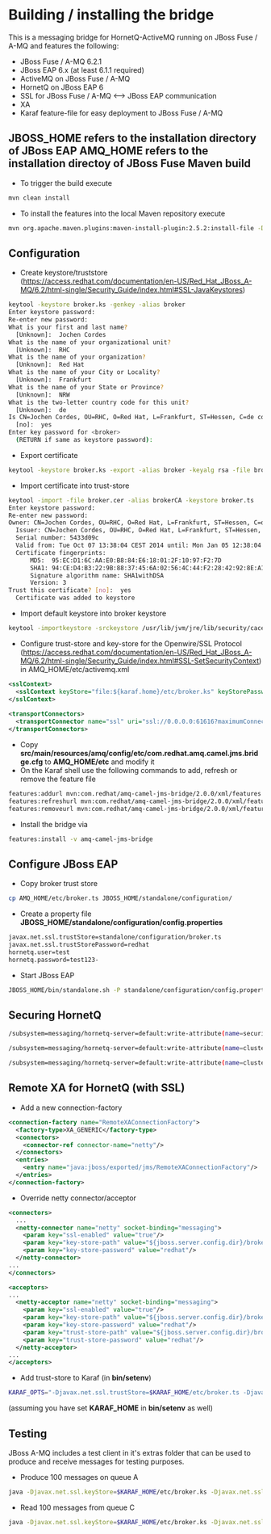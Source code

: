 Building / installing the bridge
=========================
This is a messaging bridge for HornetQ-ActiveMQ running on JBoss Fuse / A-MQ and features the following:
* JBoss Fuse / A-MQ 6.2.1
* JBoss EAP 6.x (at least 6.1.1 required)
* ActiveMQ on JBoss Fuse / A-MQ
* HornetQ on JBoss EAP 6
* SSL for JBoss Fuse / A-MQ <--> JBoss EAP communication
* XA
* Karaf feature-file for easy deployment to JBoss Fuse / A-MQ

**JBOSS_HOME** refers to the installation directory of JBoss EAP
**AMQ_HOME** refers to the installation directoy of JBoss Fuse
Maven build
----------------
* To trigger the build execute
```bash
mvn clean install
```
* To install the features into the local Maven repository execute
```bash
mvn org.apache.maven.plugins:maven-install-plugin:2.5.2:install-file -Dfile=src/main/resources/amq/features/amq-camel-jms-bridge-2.0.0-features.xml -DgroupId=com.redhat -DartifactId=amq-camel-jms-bridge -Dversion=2.0.0 -Dpackaging=xml -Dclassifier=features
```
Configuration
------------------

* Create keystore/truststore (https://access.redhat.com/documentation/en-US/Red_Hat_JBoss_A-MQ/6.2/html-single/Security_Guide/index.html#SSL-JavaKeystores)
```bash
keytool -keystore broker.ks -genkey -alias broker  
Enter keystore password:  
Re-enter new password:  
What is your first and last name?  
  [Unknown]:  Jochen Cordes  
What is the name of your organizational unit?  
  [Unknown]:  RHC  
What is the name of your organization?  
  [Unknown]:  Red Hat  
What is the name of your City or Locality?  
  [Unknown]:  Frankfurt  
What is the name of your State or Province?  
  [Unknown]:  NRW  
What is the two-letter country code for this unit?  
  [Unknown]:  de  
Is CN=Jochen Cordes, OU=RHC, O=Red Hat, L=Frankfurt, ST=Hessen, C=de correct?  
  [no]:  yes  
Enter key password for <broker>  
  (RETURN if same as keystore password):  
```
* Export certificate
```bash
keytool -keystore broker.ks -export -alias broker -keyalg rsa -file broker.cer
```
* Import certificate into trust-store
```bash
keytool -import -file broker.cer -alias brokerCA -keystore broker.ts  
Enter keystore password:  
Re-enter new password:  
Owner: CN=Jochen Cordes, OU=RHC, O=Red Hat, L=Frankfurt, ST=Hessen, C=de  
  Issuer: CN=Jochen Cordes, OU=RHC, O=Red Hat, L=Frankfurt, ST=Hessen, C=de  
  Serial number: 5433d09c  
  Valid from: Tue Oct 07 13:38:04 CEST 2014 until: Mon Jan 05 12:38:04 CET 2015  
  Certificate fingerprints:  
      MD5:  95:EC:D1:6C:AA:E0:B8:84:E6:18:01:2F:10:97:F2:7D  
      SHA1: 94:CE:D4:B3:22:9B:88:37:45:6A:02:56:4C:44:F2:28:42:92:8E:A1  
      Signature algorithm name: SHA1withDSA  
      Version: 3  
Trust this certificate? [no]:  yes  
  Certificate was added to keystore  
```
* Import default keystore into broker keystore 
```bash
keytool -importkeystore -srckeystore /usr/lib/jvm/jre/lib/security/cacerts -destkeystore broker.ts
```
* Configure trust-store and key-store for the Openwire/SSL Protocol (https://access.redhat.com/documentation/en-US/Red_Hat_JBoss_A-MQ/6.2/html-single/Security_Guide/index.html#SSL-SetSecurityContext) in AMQ_HOME/etc/activemq.xml
```xml
<sslContext>  
  <sslContext keyStore="file:${karaf.home}/etc/broker.ks" keyStorePassword="redhat" trustStore="file:${karaf.home}/etc/broker.ts" trustStorePassword="redhat"/>  
</sslContext>  
      
<transportConnectors>  
  <transportConnector name="ssl" uri="ssl://0.0.0.0:61616?maximumConnections=1000"/>  
</transportConnectors>  
```
* Copy **src/main/resources/amq/config/etc/com.redhat.amq.camel.jms.bridge.cfg** to **AMQ_HOME/etc** and modify it
* On the Karaf shell use the following commands to add, refresh or remove the feature file
```bash
features:addurl mvn:com.redhat/amq-camel-jms-bridge/2.0.0/xml/features
features:refreshurl mvn:com.redhat/amq-camel-jms-bridge/2.0.0/xml/features
features:removeurl mvn:com.redhat/amq-camel-jms-bridge/2.0.0/xml/features
```
* Install the bridge via
```bash
features:install -v amq-camel-jms-bridge
```
Configure JBoss EAP
----------------------------------------------
* Copy broker trust store
```bash
cp AMQ_HOME/etc/broker.ts JBOSS_HOME/standalone/configuration/
```
* Create a property file **JBOSS_HOME/standalone/configuration/config.properties**
```bash
javax.net.ssl.trustStore=standalone/configuration/broker.ts
javax.net.ssl.trustStorePassword=redhat
hornetq.user=test
hornetq.password=test123-
```
* Start JBoss EAP
```bash
JBOSS_HOME/bin/standalone.sh -P standalone/configuration/config.properties -c standalone-full.xml > nohup.out 2>&1 &
```
Securing HornetQ
------------------------
```bash
/subsystem=messaging/hornetq-server=default:write-attribute(name=security-enabled,value=true)

/subsystem=messaging/hornetq-server=default:write-attribute(name=cluster-user,value=${hornetq.user})

/subsystem=messaging/hornetq-server=default:write-attribute(name=cluster-password,value=${hornetq.password})
```

Remote XA for HornetQ (with SSL)
----------------------------------------------
* Add a new connection-factory
```xml
<connection-factory name="RemoteXAConnectionFactory">
  <factory-type>XA_GENERIC</factory-type>
  <connectors>
    <connector-ref connector-name="netty"/>
  </connectors>
  <entries>
    <entry name="java:jboss/exported/jms/RemoteXAConnectionFactory"/>
  </entries>
</connection-factory>
```
* Override netty connector/acceptor
```xml
<connectors>
  ...
  <netty-connector name="netty" socket-binding="messaging">
    <param key="ssl-enabled" value="true"/>
    <param key="key-store-path" value="${jboss.server.config.dir}/broker.ks"/>
    <param key="key-store-password" value="redhat"/>
  </netty-connector>
...
</connectors>

<acceptors>
...
  <netty-acceptor name="netty" socket-binding="messaging">
    <param key="ssl-enabled" value="true"/>
    <param key="key-store-path" value="${jboss.server.config.dir}/broker.ks"/>
    <param key="key-store-password" value="redhat"/>
    <param key="trust-store-path" value="${jboss.server.config.dir}/broker.ts"/>
    <param key="trust-store-password" value="redhat"/>
  </netty-acceptor>
...
</acceptors>
```
* Add trust-store to Karaf (in **bin/setenv**)
```bash
KARAF_OPTS="-Djavax.net.ssl.trustStore=$KARAF_HOME/etc/broker.ts -Djavax.net.ssl.trustStorePassword=redhat"
```
(assuming you have set **KARAF_HOME** in **bin/setenv** as well)

Testing
-------

JBoss A-MQ includes a test client in it's extras folder that can be used to produce and receive messages for testing purposes.

* Produce 100 messages on queue A
```bash
java -Djavax.net.ssl.keyStore=$KARAF_HOME/etc/broker.ks -Djavax.net.ssl.keyStorePassword=redhat -Djavax.net.ssl.trustStore=$KARAF_HOME/etc/broker.ts -Djavax.net.ssl.trustStorePassword=redhat -jar extras/mq-client.jar producer --user admin --password redhat --brokerUrl "ssl://localhost:61616" --destination queue://queueA --count 100  
```
* Read 100 messages from queue C
```bash
java -Djavax.net.ssl.keyStore=$KARAF_HOME/etc/broker.ks -Djavax.net.ssl.keyStorePassword=redhat -Djavax.net.ssl.trustStore=$KARAF_HOME/etc/broker.ts -Djavax.net.ssl.trustStorePassword=redhat -jar extras/mq-client.jar consumer --user admin --password redhat --brokerUrl "ssl://localhost:61616" --destination queue://queueC --count 100  
```
